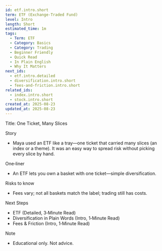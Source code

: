 ```yaml
---
id: etf.intro.short
term: ETF (Exchange-Traded Fund)
level: Intro
length: Short
estimated_time: 1m
tags:
  - Term: ETF
  - Category: Basics
  - Category: Trading
  - Beginner Friendly
  - Quick Read
  - In Plain English
  - Why It Matters
next_ids:
  - etf.intro.detailed
  - diversification.intro.short
  - fees-and-friction.intro.short
related_ids:
  - index.intro.short
  - stock.intro.short
created_at: 2025-08-23
updated_at: 2025-08-23
---
```


Title: One Ticket, Many Slices

Story
- Maya used an ETF like a tray—one ticket that carried many slices (an index or a theme). It was an easy way to spread risk without picking every slice by hand.

One‑liner
- An ETF lets you own a basket with one ticket—simple diversification.

Risks to know
- Fees vary; not all baskets match the label; trading still has costs.

Next Steps
- ETF (Detailed, 3‑Minute Read)
- Diversification in Plain Words (Intro, 1‑Minute Read)
- Fees & Friction (Intro, 1‑Minute Read)

Note
- Educational only. Not advice.

